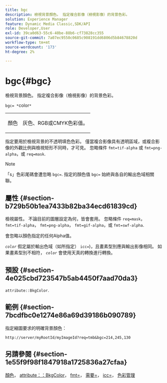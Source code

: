 ```yaml
---
title: bgc
description: 檢視背景顏色。 指定複合影像（檢視影像）的背景色彩。
solution: Experience Manager
feature: Dynamic Media Classic,SDK/API
role: Developer,User
exl-id: 39ca0d63-55c6-40be-88b6-cf73828cc355
source-git-commit: 7a07ec9550c0685c908191dd6806d5b84678820d
workflow-type: tm+mt
source-wordcount: '173'
ht-degree: 2%

---
```


# bgc{#bgc}

檢視背景顏色。 指定複合影像（檢視影像）的背景色彩。

`bgc= *`color`*`

<table id="simpletable_998CF426296945FEA48D19E33B71A17E"> 
 <tr class="strow"> 
  <td class="stentry"> <p><span class="codeph"> <span class="varname"> 顏色</span></span> </p> </td> 
  <td class="stentry"> <p>灰色、RGB或CMYK色彩值。 </p></td> 
 </tr> 
</table>

指定要用於檢視背景的不透明填色色彩。 僅當複合影像具有透明區域，或複合影像的外觀比例與檢視矩形不同時，才可見。 忽略條件 `fmt=tif-alpha` 或 `fmt=png-alpha`，或 `req=mask`.

>[!NOTE]
>
>「s」色彩尾碼會遭忽略 `bgc=`. 指定的顏色值 `bgc=` 始終與各自的輸出色域相關聯。

## 屬性 {#section-b729b50b1ea7433b82ba34ecd61839cd}

檢視屬性。 不論目前的圖層設定為何，皆會套用。 忽略條件 `req=mask`， `fmt=tif-alpha`， `fmt=png-alpha`， `fmt=gif-alpha`，或 `fmt=swf-alpha`.

會忽略以顏色指定的任何Alpha值。

*`color`* 假定屬於輸出色域（如所指定） `icc=`)，且畫素型別應與輸出影像相同。 如果畫素型別不相符， *`color`* 會使用天真的轉換進行轉換。

## 預設 {#section-4e025cbd723547b5ab4450f7aad70da3}

`attribute::BkgColor`.

## 範例 {#section-7bcdfbc0e1274e86a69d39186b090789}

指定縮圖要求的明確背景顏色：

`http://server/myRootId/myImageId?req=tmb&bgc=214,245,130`

## 另請參閱 {#section-1e55f9f98f1847918a1725836a27cfaa}

[顏色](../../../../../is-api/http-ref/image-serving-api-ref/c-http-protocol-reference/c-data-types/r-is-http-color.md#reference-0fdb264a3aed4bd78451bb55311f6e93)， [attribute：：BkgColor](../../../../../is-api/image-catalog/image-serving-api-ref/c-image-catalog-reference/c-attributes-reference/r-bkgcolor.md#reference-ed53106ee50442d7a2dd3e1f60e6f0f8)， [fmt=](../../../../../is-api/http-ref/image-serving-api-ref/c-http-protocol-reference/c-command-reference/r-is-http-fmt.md#reference-cdf10043423b45ba9fe15157fb3ae37a)， [需要=](../../../../../is-api/http-ref/image-serving-api-ref/c-http-protocol-reference/c-command-reference/r-req/r-req.md#reference-907cdb4a97034db7ad94695f25552e76)， [icc=](../../../../../is-api/http-ref/image-serving-api-ref/c-http-protocol-reference/c-command-reference/r-icc.md#reference-182b5679e21e4df3b4d330535a5a7517)， [色彩管理](../../../../../is-api/http-ref/image-serving-api-ref/c-http-protocol-reference/c-syntax-and-features/r-color-management.md#reference-c7e4a72d589145189f7e4bcb6b4544d7)
